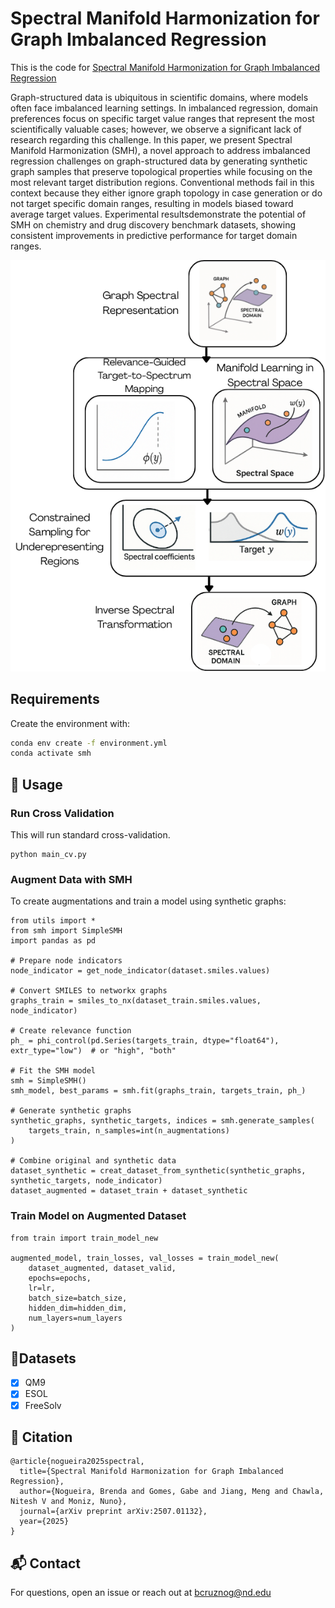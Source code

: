 # Spectral Manifold Harmonization for Graph Imbalanced Regression
This is the code for [Spectral Manifold Harmonization for Graph Imbalanced Regression](https://arxiv.org/abs/2507.01132)

Graph-structured data is ubiquitous in scientific domains, where models often face imbalanced learning settings. In imbalanced regression, domain preferences focus on specific target value ranges that represent the most scientifically valuable cases; however, we observe a significant lack of research regarding this challenge. In this paper, we present Spectral Manifold Harmonization (SMH), a novel approach to address imbalanced regression challenges on graph-structured data by generating synthetic graph samples that preserve topological properties while focusing on the most relevant target distribution regions. Conventional methods fail in this context because they either ignore graph topology in case generation or do not target specific domain ranges, resulting in models biased toward average target values. Experimental resultsdemonstrate the potential of SMH on chemistry and drug discovery benchmark datasets, showing consistent improvements in predictive performance for target domain ranges. 

![SMH Pipeline](SMH_pipeline.png)

##  Requirements

Create the environment with:
```bash
conda env create -f environment.yml
conda activate smh
```
## 🚀 Usage

### Run Cross Validation
This will run standard cross-validation.

```
python main_cv.py
```

### Augment Data with SMH

To create augmentations and train a model using synthetic graphs:

```
from utils import *
from smh import SimpleSMH
import pandas as pd

# Prepare node indicators
node_indicator = get_node_indicator(dataset.smiles.values)

# Convert SMILES to networkx graphs
graphs_train = smiles_to_nx(dataset_train.smiles.values, node_indicator)

# Create relevance function
ph_ = phi_control(pd.Series(targets_train, dtype="float64"), extr_type="low")  # or "high", "both"

# Fit the SMH model
smh = SimpleSMH()
smh_model, best_params = smh.fit(graphs_train, targets_train, ph_)

# Generate synthetic graphs
synthetic_graphs, synthetic_targets, indices = smh.generate_samples(
    targets_train, n_samples=int(n_augmentations)
)

# Combine original and synthetic data
dataset_synthetic = creat_dataset_from_synthetic(synthetic_graphs, synthetic_targets, node_indicator)
dataset_augmented = dataset_train + dataset_synthetic

```
###  Train Model on Augmented Dataset
```
from train import train_model_new

augmented_model, train_losses, val_losses = train_model_new(
    dataset_augmented, dataset_valid,
    epochs=epochs,
    lr=lr,
    batch_size=batch_size,
    hidden_dim=hidden_dim,
    num_layers=num_layers
)

```
## 🧪Datasets

- [x] QM9
- [x] ESOL
- [x] FreeSolv

## 📌 Citation
```
@article{nogueira2025spectral,
  title={Spectral Manifold Harmonization for Graph Imbalanced Regression},
  author={Nogueira, Brenda and Gomes, Gabe and Jiang, Meng and Chawla, Nitesh V and Moniz, Nuno},
  journal={arXiv preprint arXiv:2507.01132},
  year={2025}
}
```

## 📬 Contact
For questions, open an issue or reach out at bcruznog@nd.edu
